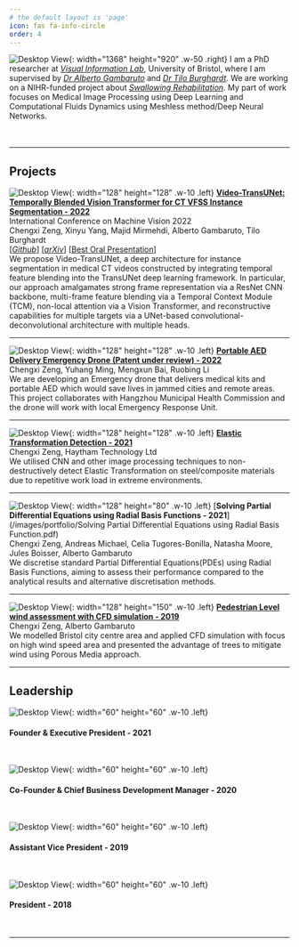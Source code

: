 ```yaml
---
# the default layout is 'page'
icon: fas fa-info-circle
order: 4
---
```


![Desktop View](/images/portfolio/simon_horse.jpg){: width="1368" height="920" .w-50 .right}
I am a PhD researcher at [*Visual Information Lab*](https://vilab.blogs.bristol.ac.uk/),
University of Bristol, where I am supervised by [*Dr Alberto Gambaruto*](https://research-information.bris.ac.uk/en/persons/alberto-m-gambaruto) and [*Dr Tilo Burghardt*](http://people.cs.bris.ac.uk/~burghard/). We are working on a NIHR-funded project about [*Swallowing Rehabilitation*](https://fundingawards.nihr.ac.uk/award/PB-PG-1217-20005).
My part of work focuses on Medical Image Processing using Deep Learning and Computational Fluids Dynamics using Meshless method/Deep Neural Networks.
<br/>
<br/>
<br/>

---
## Projects
![Desktop View](/images/portfolio/swallowing.gif){: width="128" height="128" .w-10 .left}
[**Video-TransUNet: Temporally Blended Vision Transformer for CT VFSS Instance Segmentation - 2022**](https://deepai.org/publication/video-transunet-temporally-blended-vision-transformer-for-ct-vfss-instance-segmentation) <br/>
International Conference on Machine Vision 2022<br/>
Chengxi Zeng, Xinyu Yang, Majid Mirmehdi, Alberto Gambaruto, Tilo Burghardt <br/>
[[*Github*](https://github.com/SimonZeng7108/Video-TransUNet)] 
[[*arXiv*](https://arxiv.org/abs/2208.08315)]
[[Best Oral Presentation](/images/portfolio/ICMV_2022.png)]<br/>
We propose Video-TransUNet, a deep architecture for instance segmentation in medical CT videos constructed by integrating temporal feature blending into the TransUNet deep learning framework. In particular, our approach amalgamates strong frame representation via a ResNet CNN backbone, multi-frame feature blending via a Temporal Context Module (TCM), non-local attention via a Vision Transformer, and reconstructive capabilities for multiple targets via a UNet-based convolutional-deconvolutional architecture with multiple heads.

---
![Desktop View](/images/portfolio/drone.gif){: width="128" height="128" .w-10 .left}
[**Portable AED Delivery Emergency Drone (Patent  under review) - 2022**](https://english.cnipa.gov.cn/) <br/>
Chengxi Zeng, Yuhang Ming, Mengxun Bai, Ruobing Li <br/>
We are developing an Emergency drone that delivers medical kits and portable AED which would save lives in jammed cities and remote areas. This project collaborates with Hangzhou Municipal Health Commission and the drone will work with local Emergency Response Unit.

---
![Desktop View](/images/portfolio/haisaimu.gif){: width="128" height="128" .w-10 .left}
[**Elastic Transformation Detection - 2021**](http://www.haytham.com.cn/qichejilingbujian.html) <br/>
Chengxi Zeng, Haytham Technology Ltd <br/>
We utilised CNN and other image processing techniques to non-destructively detect Elastic Transformation on steel/composite materials due to repetitive work load in extreme environments.

---
![Desktop View](/images/portfolio/lake.gif){: width="128" height="80" .w-10 .left}
[**Solving Partial Differential Equations using Radial Basis Functions - 2021**](/images/portfolio/Solving Partial Differential Equations using Radial Basis Function.pdf) <br/>
Chengxi Zeng, Andreas Michael, Celia Tugores-Bonilla, Natasha Moore, Jules Boisser, Alberto Gambaruto <br/>
We discretise standard Partial Differential Equations(PDEs) using Radial Basis Functions, aiming to assess their performance compared to the analytical results and alternative discretisation methods.

---
![Desktop View](/images/portfolio/citycfd.gif){: width="128" height="150" .w-10 .left}
[**Pedestrian Level wind assessment with CFD simulation - 2019**](http://www.bristol.ac.uk/engineering/departments/mecheng/courses/projects/#6) <br/>
Chengxi Zeng, Alberto Gambaruto <br/>
We modelled Bristol city centre area and applied CFD simulation with focus on high wind speed area and presented the advantage of trees to mitigate wind using Porous Media approach.

---
## Leadership
![Desktop View](/images/portfolio/bcda.jpg){: width="60" height="60" .w-10 .left}
<h4>Founder & Executive President - 2021</h4><br/>

![Desktop View](/images/portfolio/erdemy.jpg){: width="60" height="60" .w-10 .left}
<h4> Co-Founder & Chief Business Development Manager - 2020</h4><br/>

![Desktop View](/images/portfolio/cssauk.jpg){: width="60" height="60" .w-10 .left}
<h4>Assistant Vice President - 2019</h4><br/>

![Desktop View](/images/portfolio/cssab.png){: width="60" height="60" .w-10 .left}

<h4>President - 2018</h4><br/>


---

<br>
<script type='text/javascript' id='clustrmaps' src='//cdn.clustrmaps.com/map_v2.js?cl=ffffff&w=250&t=n&d=hnXPU8X96e7s6ubaWzFOcgTks4PbHzmsEzYnZoEMVuE'></script>
